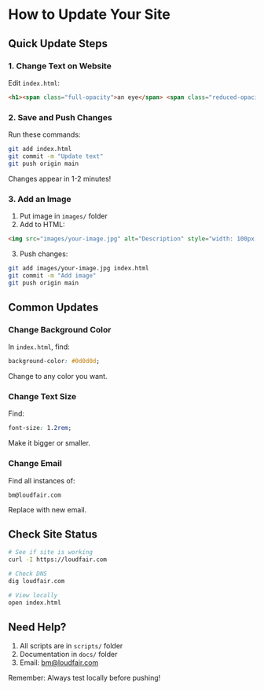 # How to Update Your Site

## Quick Update Steps

### 1. Change Text on Website

Edit `index.html`:
```html
<h1><span class="full-opacity">an eye</span> <span class="reduced-opacity">for ai</span></h1>
```

### 2. Save and Push Changes

Run these commands:
```bash
git add index.html
git commit -m "Update text"
git push origin main
```

Changes appear in 1-2 minutes!

### 3. Add an Image

1. Put image in `images/` folder
2. Add to HTML:
```html
<img src="images/your-image.jpg" alt="Description" style="width: 100px;">
```
3. Push changes:
```bash
git add images/your-image.jpg index.html
git commit -m "Add image"
git push origin main
```

## Common Updates

### Change Background Color
In `index.html`, find:
```css
background-color: #0d0d0d;
```
Change to any color you want.

### Change Text Size
Find:
```css
font-size: 1.2rem;
```
Make it bigger or smaller.

### Change Email
Find all instances of:
```
bm@loudfair.com
```
Replace with new email.

## Check Site Status

```bash
# See if site is working
curl -I https://loudfair.com

# Check DNS
dig loudfair.com

# View locally
open index.html
```

## Need Help?

1. All scripts are in `scripts/` folder
2. Documentation in `docs/` folder
3. Email: bm@loudfair.com

Remember: Always test locally before pushing!
